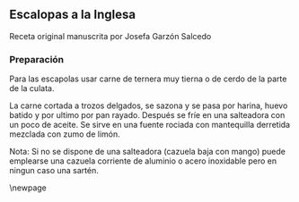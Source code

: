 ## Escalopas a la Inglesa

Receta original manuscrita por Josefa Garzón Salcedo

### Preparación

Para las escapolas usar carne de ternera muy tierna o de cerdo de la parte de la culata.

La carne cortada a trozos delgados,
se sazona y se pasa por harina, huevo batido y por ultimo por pan rayado.
Después se fríe en una salteadora con un poco de aceite.
Se sirve en una fuente
rociada con mantequilla derretida mezclada con zumo de limón.

Nota: Si no se dispone de una salteadora (cazuela baja con mango)
puede emplearse una cazuela corriente de aluminio o acero inoxidable
pero en ningun caso una sartén.


\newpage
